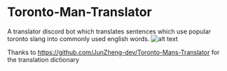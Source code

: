 # Toronto-Man-Translator
A translator discord bot which translates sentences which use popular toronto slang into commonly used english words.
![alt text](https://cdn.discordapp.com/attachments/502169261868056606/724891745661485096/unknown.png)



Thanks to https://github.com/JunZheng-dev/Toronto-Mans-Translator for the translation dictionary
